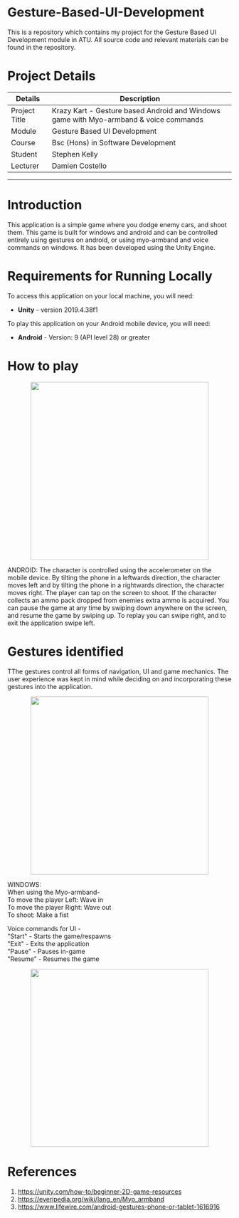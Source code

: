 # Gesture-Based-UI-Development

This is a repository which contains my project for the Gesture Based UI Development module in ATU. All source code and relevant materials can be found in the repository.
# Project Details

| Details | Description |
| ----------- | ----------- |
| Project Title | Krazy Kart - Gesture based Android and Windows game with Myo-armband & voice commands |
| Module | Gesture Based UI Development |
| Course | Bsc (Hons) in Software Development |
| Student | Stephen Kelly |
| Lecturer | Damien Costello |

---
# Introduction
This application is a simple game where you dodge enemy cars, and shoot them. This game is built for windows and android and can be controlled entirely using gestures on android, or using myo-armband and voice commands on windows. It has been developed using the Unity Engine.

# Requirements for Running Locally
To access this application on your local machine, you will need:
* **Unity** - version 2019.4.38f1

To play this application on your Android mobile device, you will need:
* **Android** - Version: 9 (API level 28) or greater

# How to play

<p align="center">
<img src="https://github.com/Stephen313k/KrazyKart/blob/main/Documentation/img/game.PNG" height = "400">
</p>

ANDROID:
The character is controlled using the accelerometer on the mobile device. By tilting the phone in a leftwards direction, the character moves left and by tilting the phone in a rightwards direction, the character moves right. The player can tap on the screen to shoot. If the character collects an ammo pack dropped from enemies extra ammo is acquired. You can pause the game at any time by swiping down anywhere on the screen, and resume the game by swiping up. To replay you can swipe right, and to exit the application swipe left.

# Gestures identified
TThe gestures control all forms of navigation, UI and game mechanics. The user experience was kept in mind while deciding on and incorporating these gestures into the application.

<p align="center">
<img src="https://github.com/Stephen313k/KrazyKart/blob/main/Documentation/img/Gestures.png" height = "400">
</p>

WINDOWS:<br />
When using the Myo-armband- <br />
To move the player Left: Wave in <br />
To move the player Right: Wave out <br />
To shoot: Make a fist <br />

Voice commands for UI - <br />
"Start" - Starts the game/respawns <br />
"Exit" - Exits the application <br />
"Pause" - Pauses in-game <br />
"Resume" - Resumes the game <br />

<p align="center">
<img src="https://github.com/Stephen313k/KrazyKart/blob/main/Documentation/img/myo.PNG" height = "400">
</p>

# References
1. https://unity.com/how-to/beginner-2D-game-resources
2. https://everipedia.org/wiki/lang_en/Myo_armband
3. https://www.lifewire.com/android-gestures-phone-or-tablet-1616916

